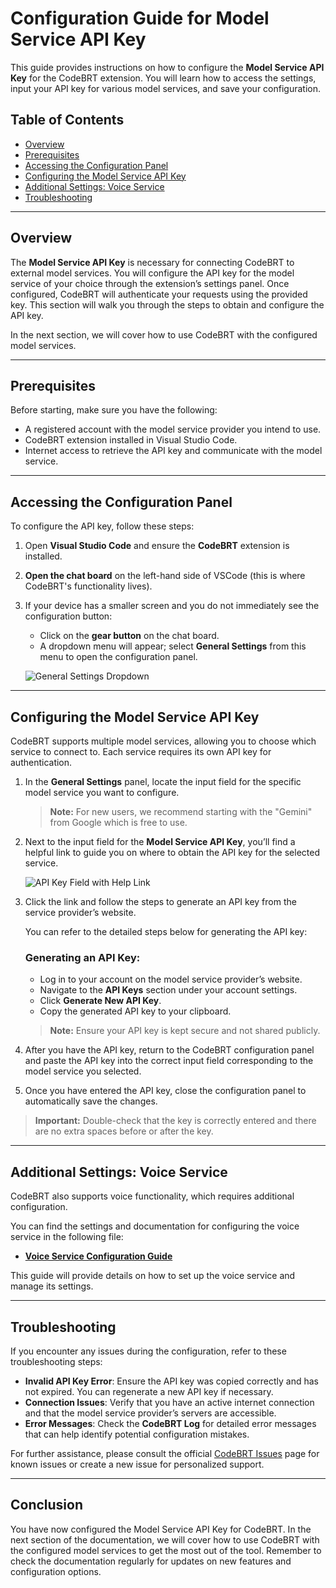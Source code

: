 # Configuration Guide for Model Service API Key

This guide provides instructions on how to configure the **Model Service API Key** for the CodeBRT extension. You will learn how to access the settings, input your API key for various model services, and save your configuration.

## Table of Contents
- [Overview](#overview)
- [Prerequisites](#prerequisites)
- [Accessing the Configuration Panel](#accessing-the-configuration-panel)
- [Configuring the Model Service API Key](#configuring-the-model-service-api-key)
- [Additional Settings: Voice Service](#additional-settings-voice-service)
- [Troubleshooting](#troubleshooting)

---

## Overview

The **Model Service API Key** is necessary for connecting CodeBRT to external model services. You will configure the API key for the model service of your choice through the extension’s settings panel. Once configured, CodeBRT will authenticate your requests using the provided key. This section will walk you through the steps to obtain and configure the API key.

In the next section, we will cover how to use CodeBRT with the configured model services.

---

## Prerequisites

Before starting, make sure you have the following:
- A registered account with the model service provider you intend to use.
- CodeBRT extension installed in Visual Studio Code.
- Internet access to retrieve the API key and communicate with the model service.

---

## Accessing the Configuration Panel

To configure the API key, follow these steps:

1. Open **Visual Studio Code** and ensure the **CodeBRT** extension is installed.

2. **Open the chat board** on the left-hand side of VSCode (this is where CodeBRT's functionality lives).

3. If your device has a smaller screen and you do not immediately see the configuration button:
   - Click on the **gear button** on the chat board.
   - A dropdown menu will appear; select **General Settings** from this menu to open the configuration panel.

   ![General Settings Dropdown](./img/general-settings-dropdown.png)

---

## Configuring the Model Service API Key

CodeBRT supports multiple model services, allowing you to choose which service to connect to. Each service requires its own API key for authentication.

1. In the **General Settings** panel, locate the input field for the specific model service you want to configure.
   > **Note:** For new users, we recommend starting with the "Gemini" from Google which is free to use.

2. Next to the input field for the **Model Service API Key**, you’ll find a helpful link to guide you on where to obtain the API key for the selected service.

   ![API Key Field with Help Link](./img/api-key-field-help-link.png)

3. Click the link and follow the steps to generate an API key from the service provider’s website.

   You can refer to the detailed steps below for generating the API key:

   ### Generating an API Key:
   - Log in to your account on the model service provider’s website.
   - Navigate to the **API Keys** section under your account settings.
   - Click **Generate New API Key**.
   - Copy the generated API key to your clipboard.

   > **Note:** Ensure your API key is kept secure and not shared publicly.

4. After you have the API key, return to the CodeBRT configuration panel and paste the API key into the correct input field corresponding to the model service you selected.

5. Once you have entered the API key, close the configuration panel to automatically save the changes.

> **Important:** Double-check that the key is correctly entered and there are no extra spaces before or after the key.

---

## Additional Settings: Voice Service

CodeBRT also supports voice functionality, which requires additional configuration.

You can find the settings and documentation for configuring the voice service in the following file:
- **[Voice Service Configuration Guide](docs/features/voice-service/configuration.md)**

This guide will provide details on how to set up the voice service and manage its settings.

---

## Troubleshooting

If you encounter any issues during the configuration, refer to these troubleshooting steps:

- **Invalid API Key Error**: Ensure the API key was copied correctly and has not expired. You can regenerate a new API key if necessary.
- **Connection Issues**: Verify that you have an active internet connection and that the model service provider’s servers are accessible.
- **Error Messages**: Check the **CodeBRT Log** for detailed error messages that can help identify potential configuration mistakes.

For further assistance, please consult the official [CodeBRT Issues](https://github.com/whats2000/CodeBRT/issues) page for known issues or create a new issue for personalized support.

---

## Conclusion

You have now configured the Model Service API Key for CodeBRT. In the next section of the documentation, we will cover how to use CodeBRT with the configured model services to get the most out of the tool. Remember to check the documentation regularly for updates on new features and configuration options.
